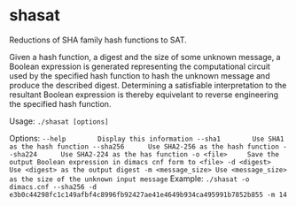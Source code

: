 # shasat
Reductions of SHA family hash functions to SAT.

Given a hash function, a digest and the size of some unknown message, a Boolean expression is generated representing the computational circuit used by the specified hash function to hash the unknown message and produce the described digest. Determining a satisfiable interpretation to the resultant Boolean expression is thereby equivelant to reverse engineering the specified hash function.

Usage: `./shasat [options]`

Options:
`
  --help		Display this information
  --sha1		Use SHA1 as the hash function
  --sha256		Use SHA2-256 as the hash function
  --sha224		Use SHA2-224 as the has function
  -o <file>		Save the output Boolean expression in dimacs cnf form to <file>
  -d <digest>		Use <digest> as the output digest
  -m <message_size>	Use <message_size> as the size of the unknown input message
`
Example: `./shasat -o dimacs.cnf --sha256 -d e3b0c44298fc1c149afbf4c8996fb92427ae41e4649b934ca495991b7852b855 -m 14`
